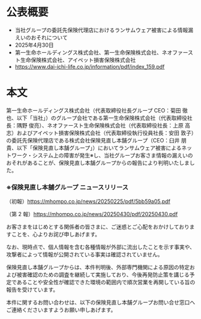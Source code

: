 # 公表概要
- 当社グループの委託先保険代理店におけるランサムウェア被害による情報漏えいのおそれについて
- 2025年4月30日
- 第一生命ホールディングス株式会社、第一生命保険株式会社、ネオファースト生命保険株式会社、アイペット損害保険株式会社
- https://www.dai-ichi-life.co.jp/information/pdf/index_159.pdf

# 本文
第一生命ホールディングス株式会社（代表取締役社長グループ CEO：菊田 徹也、以下「当社」）のグループ会社である第一生命保険株式会社（代表取締役社長：隅野 俊亮）、ネオファースト生命保険株式会社（代表取締役社長：上原 高志）およびアイペット損害保険株式会社（代表取締役執行役員社長：安田 敦子）の委託先保険代理店である株式会社保険見直し本舗グループ（CEO：臼井 朋貴、以下「保険見直し本舗グループ」）においてランサムウェア被害によるネットワーク・システム上の障害が発生※し、当社グループお客さま情報の漏えいのおそれがあることが、保険見直し本舗グループからの報告により判明いたしました。

### ※保険見直し本舗グループ ニュースリリース

（初報）https://mhompo.co.jp/news/20250225/pdf/5bb59a05.pdf

（第 2 報）https://mhompo.co.jp/news/20250430/pdf/20250430.pdf

お客さまをはじめとする関係者の皆さまに、ご迷惑とご心配をおかけしておりますことを、心よりお詫び申しあげます。

なお、現時点で、個人情報を含む各種情報が外部に流出したことを示す事実や、攻撃者によって情報が公開されている事実は確認されていません。

保険見直し本舗グループからは、本件判明後、外部専門機関による原因の特定および被害確認のための調査を継続して実施しており、今後再発防止策を講じる予定であることや安全性が確認できた環境の範囲内で順次営業を再開している旨の報告を受けています。

本件に関するお問い合わせは、以下の保険見直し本舗グループお問い合せ窓口へご連絡くださいますようお願い申しあげます。
